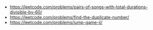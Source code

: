  * https://leetcode.com/problems/pairs-of-songs-with-total-durations-divisible-by-60/
 * https://leetcode.com/problems/find-the-duplicate-number/
 * https://leetcode.com/problems/jump-game-ii/
